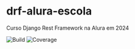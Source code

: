 # drf-alura-escola
Curso Django Rest Framework na Alura em 2024

![Build](https://github.com/amauri-giovani/drf-alura-escola/actions/workflows/django.yaml/badge.svg)
![Coverage](https://img.shields.io/badge/coverage-88%25-brightgreen)
